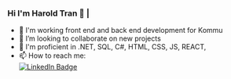 ### Hi I'm Harold Tran 👋 | 



- 🔭 I'm working front end and back end development for Kommu
- 👯 I’m looking to collaborate on new projects
- 💬 I'm proficient in .NET, SQL, C#, HTML, CSS, JS, REACT, 
- 📫 How to reach me: <div id="badges">
  <a href="(https://www.linkedin.com/in/haroldstran/)">
    <img src="https://img.shields.io/badge/LinkedIn-blue?style=for-the-badge&logo=linkedin&logoColor=white" alt="LinkedIn Badge"/>
  </a>
</div>




